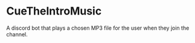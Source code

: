 # CueTheIntroMusic
A discord bot that plays a chosen MP3 file for the user when they join the channel.
